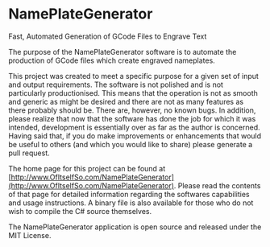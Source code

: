 # NamePlateGenerator
Fast, Automated Generation of GCode Files to Engrave Text

The purpose of the NamePlateGenerator software is to automate the production of GCode files which create engraved nameplates.

This project was created to meet a specific purpose for a given set of input and output requirements. The software is not polished and is not particularly productionised. 
This means that the operation is not as smooth and generic as might be desired and there are not as many features as there probably should be. There are, however, no known bugs. 
In addition, please realize that now that the software has done the job for which it was intended, development is essentially over as far as the author is concerned. 
Having said that, if you do make improvements or enhancements that would be useful to others (and which you would like to share) please generate a pull request.

The home page for this project can be found at [http://www.OfItselfSo.com/NamePlateGenerator](http://www.OfItselfSo.com/NamePlateGenerator). Please read the contents
of that page for detailed information regarding the softwares capabilities and usage instructions. A binary file is also available for those who do not wish to compile the C# source themselves.

The NamePlateGenerator application is open source and released under the MIT License. 

